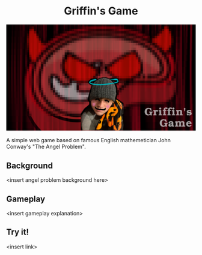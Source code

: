 <h1 align="center">Griffin's Game</h1>

![Game Poster](https://raw.githubusercontent.com/tonywonguf/griffin_game/main/sprites/game_poster.png)

A simple web game based on famous English mathemetician John Conway's "The Angel Problem".

## Background

\<insert angel problem background here\>

## Gameplay

\<insert gameplay explanation\>

## Try it!

\<insert link\>
